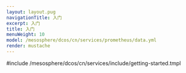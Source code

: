 ```yaml
---
layout: layout.pug
navigationTitle: 入门
excerpt: 入门
title: 入门
menuWeight: 10
model: /mesosphere/dcos/cn/services/prometheus/data.yml
render: mustache
---
```


#include /mesosphere/dcos/cn/services/include/getting-started.tmpl
